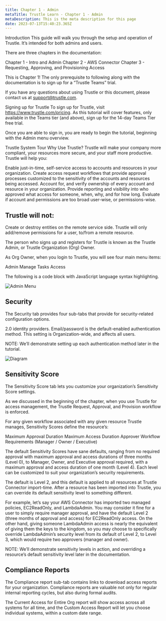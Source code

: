 ```yaml
---
title: Chapter 1 - Admin
metaTitle: Trustle Learn - Chapter 1 - Admin
metaDescription: This is the meta description for this page
date: 2023-07-13T15:40:23.365Z
---
```

Introduction
This guide will walk you through the setup and operation of Trustle. It’s intended for both admins and users.

There are three chapters in the documentation:

Chapter 1 - Intro and Admin
Chapter 2 - AWS Connector
Chapter 3 - Requesting, Approving, and Provisioning Access

This is Chapter 1! The only prerequisite to following along with the documentation is to sign up for a “Trustle Teams” trial.

If you have any questions about using Trustle or this document, please contact us at support@trustle.com.

Signing up for Trustle
To sign up for Trustle, visit https://www.trustle.com/pricing. As this tutorial will cover features, only available in the Teams tier (and above), sign up for the 14-day Teams Tier free trial.

Once you are able to sign in, you are ready to begin the tutorial, beginning with the Admin menu overview.

Trustle System Tour
Why Use Trustle?
Trustle will make your company more compliant, your resources more secure, and your staff more productive. Trustle will help you:

Enable just-in-time, self-service access to accounts and resources in your organization.
Create access request workflows that provide approval processes customized to the sensitivity of the accounts and resources being accessed.
Account for, and verify ownership of every account and resource in your organization.
Provide reporting and visibility into who approved what access for someone, when, why, and for how long.
Evaluate if account and permissions are too broad user-wise, or permissions-wise.

## Trustle will not:

Create or destroy entities on the remote service side. Trustle will only add/remove permissions for a user, to/from a remote resource.

The person who signs up and registers for Trustle is known as the Trustle Admin, or Trustle Organization (Org) Owner.

As Org Owner, when you login to Trustle, you will see four main menu items:

Admin
Manage
Tasks
Access

The following is a code block with JavaScript language syntax highlighting.

![Admin Menu](https://lh3.googleusercontent.com/fzcEVICU2wCoOo1FzGRP4kfI9gGJ4fYhN0enwv-BacOmgYFC952PVQpxV2OJBTgrH1QJq8OA99cFEabEtJmPJkRhu2U_dZU7I_-x-zbNbW0EbvbG-MjGYmADjKX1aG59FzeYSGAwSvl-wxVtd6Z5kUc)

## Security

The Security tab provides four sub-tabs that provide for security-related configuration options.

2.0 identity providers. Email/password is the default-enabled authentication method. This setting is Organization-wide, and affects all users.

NOTE: We’ll demonstrate setting up each authentication method later in the tutorial.

![Diagram](https://lh5.googleusercontent.com/gIZ1uYwpqIAdDGg9BNsLsw4gj_cTeXD031rS1o1ch2g9Q_jz9fb9rgjPe5shGK3QwuGoo7QggcCZq6hjJPKznO2mgXB2Sia1mGVG37SPb-EXSx3ioaGxsNHcfl94odBPLHrtyDUWXRRm5_JAx3xNm_Y)

## Sensitivity Score

The Sensitivity Score tab lets you customize your organization’s Sensitivity Score settings.

As we discussed in the beginning of the chapter, when you use Trustle for access management, the Trustle Request, Approval, and Provision workflow is enforced.

For any given workflow associated with any given resource Trustle manages, Sensitivity Scores define the resource’s:

Maximum Approval Duration
Maximum Access Duration
Approver Workflow Requirements (Manager / Owner / Executive)

The default Sensitivity Scores have sane defaults, ranging from no required approval with maximum approval and access durations of three months (Level 0), to Manager, Owner, and Executive approval required, with a maximum approval and access duration of one month (Level 4). Each level can be customized to suit your organization’s security requirements.

The default is Level 2, and this default is applied to all resources at Trustle Connector import-time. After a resource has been imported into Trustle, you can override its default sensitivity level to something different.

For example, let’s say your AWS Connector has imported two managed policies, EC2ReadOnly, and LambdaAdmin. You may consider it fine for a user to simply require manager approval, and have the default Level 2 (three months of approval and access) for EC2ReadOnly access. On the other hand, giving someone LambdaAdmin access is nearly the equivalent of giving them the keys to the kingdom, so you may choose to specifically override LambdaAdmin’s security level from its default of Level 2, to Level 3, which would require two approvers (manager and owner).

NOTE: We’ll demonstrate sensitivity levels in action, and overriding a resource’s default sensitivity level later in the documentation.

## Compliance Reports

The Compliance report sub-tab contains links to download access reports for your organization.
Compliance reports are valuable not only for regular internal reporting cycles, but also during formal audits.

The Current Access for Entire Org report will show access across all systems for all time, and the Custom Access Report will let you choose individual systems, within a custom date range.